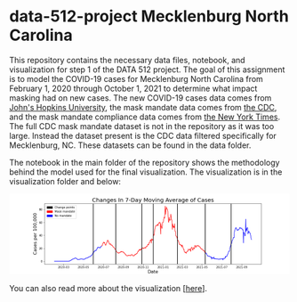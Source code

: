 # data-512-project Mecklenburg North Carolina

This repository contains the necessary data files, notebook, and visualization for step 1 of the DATA 512 project. The goal of this assignment is to model the COVID-19 cases for Mecklenburg North Carolina from February 1, 2020 through October 1, 2021 to determine what impact masking had on new cases. The new COVID-19 cases data comes from [John's Hopkins University](https://www.kaggle.com/datasets/antgoldbloom/covid19-data-from-john-hopkins-university), the mask mandate data comes from [the CDC](https://data.cdc.gov/Policy-Surveillance/U-S-State-and-Territorial-Public-Mask-Mandates-Fro/62d6-pm5i), and the mask mandate compliance data comes from [the New York Times](https://github.com/nytimes/covid-19-data/tree/master/mask-use). The full CDC mask mandate dataset is not in the repository as it was too large. Instead the dataset present is the CDC data filtered specifically for Mecklenburg, NC. These datasets can be found in the data folder.

The notebook in the main folder of the repository shows the methodology behind the model used for the final visualization. The visualization is in the visualization folder and below:

![viz](./visualizations/change_points.png)

You can also read more about the visualization [[here](https://docs.google.com/document/d/1HbMRvDy-EwylmDKI4e46nh2O4NyEVP8wiz-sqXRilBg/edit)].
